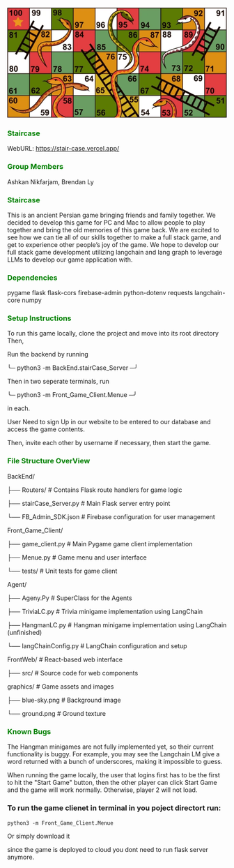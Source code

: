 ![Malro Pelleh](./Front/introImg.png)
### <span style="color: green">Staircase</span>

WebURL: https://stair-case.vercel.app/

### <span style="color: green">Group Members</span>
Ashkan Nikfarjam, Brendan Ly 

### <span style="color: green">Staircase</span>

This is an ancient Persian game bringing friends and family together. We decided to develop this game for PC and Mac to allow people to play together and bring the old memories of this game back. We are excited to see how we can tie all of our skills together to make a full stack game, and get to experience other people’s joy of the game. We hope to develop our full stack game development utilizing langchain and lang graph to leverage LLMs to develop our game application with. 

### <span style="color: green">Dependencies</span>
pygame
flask
flask-cors
firebase-admin
python-dotenv
requests
langchain-core
numpy
### <span style="color: green">Setup Instructions</span>
To run this game locally, clone the project and move into its root directory
Then, 

Run the backend by running 

╰─ python3 -m BackEnd.stairCase_Server                                                                  ─╯

Then in two seperate terminals, run 

╰─ python3 -m Front_Game_Client.Menue                                                                   ─╯

in each. 

User Need to sign Up in our website to be entered to our database and access the game contents.



Then, invite each other by username if necessary, then start the game.

### <span style="color: green">File Structure OverView</span>
BackEnd/

├── Routers/ # Contains Flask route handlers for game logic

├── stairCase_Server.py # Main Flask server entry point

└── FB_Admin_SDK.json # Firebase configuration for user management

Front_Game_Client/

├── game_client.py # Main Pygame game client implementation

├── Menue.py # Game menu and user interface

└── tests/ # Unit tests for game client

Agent/

├── Ageny.Py # SuperClass for the Agents

├── TriviaLC.py # Trivia minigame implementation using LangChain

├── HangmanLC.py # Hangman minigame implementation using LangChain (unfinished)

└── langChainConfig.py # LangChain configuration and setup

FrontWeb/ # React-based web interface

├── src/ # Source code for web components

graphics/ # Game assets and images

├── blue-sky.png # Background image

└── ground.png # Ground texture

### <span style="color: green">Known Bugs</span>
The Hangman minigames are not fully implemented yet, so their current
functionality is buggy. For example, you may see the Langchain LM give a word returned with a bunch of underscores, making it impossible to guess.

When running the game locally, the user that logins first has to be the first
to hit the "Start Game" button, then the other player can click Start Game and the game will work normally. Otherwise, player 2 will not load. 


### To run the game clienet in terminal in you poject directort run:

```
python3 -m Front_Game_Client.Menue
```
Or simply download it

since the game is deployed to cloud you dont need to run flask server anymore. 
